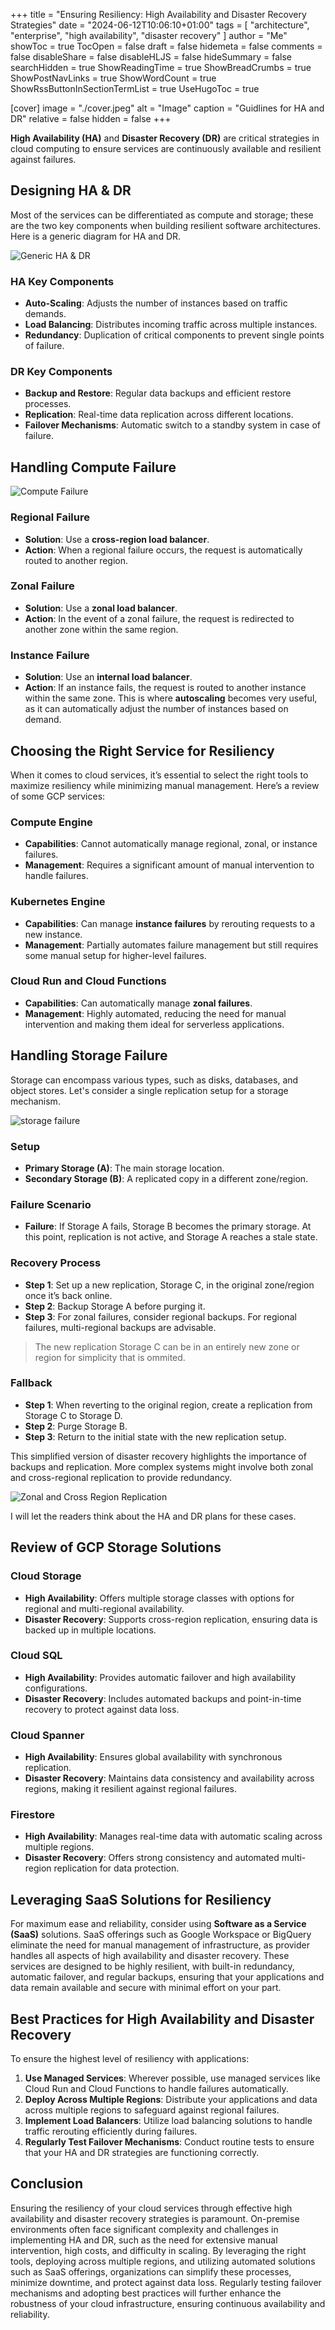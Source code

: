 +++
title = "Ensuring Resiliency: High Availability and Disaster Recovery Strategies"
date = "2024-06-12T10:06:10+01:00"
tags = [ "architecture", "enterprise", "high availability", "disaster recovery" ]
author = "Me"
showToc = true
TocOpen = false
draft = false
hidemeta = false
comments = false
disableShare = false
disableHLJS = false
hideSummary = false
searchHidden = true
ShowReadingTime = true
ShowBreadCrumbs = true
ShowPostNavLinks = true
ShowWordCount = true
ShowRssButtonInSectionTermList = true
UseHugoToc = true

[cover]
image = "./cover.jpeg"
alt = "Image"
caption = "Guidlines for HA and DR"
relative = false
hidden = false
+++

**High Availability (HA)** and **Disaster Recovery (DR)** are critical strategies in cloud computing to ensure services are continuously available and resilient against failures.

## Designing HA & DR

Most of the services can be differentiated as compute and storage; these are the two key components when building resilient software architectures. Here is a generic diagram for HA and DR.

![Generic HA & DR](./ha-dr-ha-dr.png)

### HA Key Components

- **Auto-Scaling**: Adjusts the number of instances based on traffic demands.
- **Load Balancing**: Distributes incoming traffic across multiple instances.
- **Redundancy**: Duplication of critical components to prevent single points of failure.

### DR Key Components

- **Backup and Restore**: Regular data backups and efficient restore processes.
- **Replication**: Real-time data replication across different locations.
- **Failover Mechanisms**: Automatic switch to a standby system in case of failure.

## Handling Compute Failure

![Compute Failure](./ha-dr-compute-ha-dr.png)

### Regional Failure

- **Solution**: Use a **cross-region load balancer**.
- **Action**: When a regional failure occurs, the request is automatically routed to another region.

### Zonal Failure

- **Solution**: Use a **zonal load balancer**.
- **Action**: In the event of a zonal failure, the request is redirected to another zone within the same region.

### Instance Failure

- **Solution**: Use an **internal load balancer**.
- **Action**: If an instance fails, the request is routed to another instance within the same zone. This is where **autoscaling** becomes very useful, as it can automatically adjust the number of instances based on demand.

## Choosing the Right Service for Resiliency

When it comes to cloud services, it’s essential to select the right tools to maximize resiliency while minimizing manual management. Here’s a review of some GCP services:

### Compute Engine

- **Capabilities**: Cannot automatically manage regional, zonal, or instance failures.
- **Management**: Requires a significant amount of manual intervention to handle failures.

### Kubernetes Engine

- **Capabilities**: Can manage **instance failures** by rerouting requests to a new instance.
- **Management**: Partially automates failure management but still requires some manual setup for higher-level failures.

### Cloud Run and Cloud Functions

- **Capabilities**: Can automatically manage **zonal failures**.
- **Management**: Highly automated, reducing the need for manual intervention and making them ideal for serverless applications.

## Handling Storage Failure

Storage can encompass various types, such as disks, databases, and object stores. Let's consider a single replication setup for a storage mechanism.

![storage failure](./ha-dr-storage-ha-dr.png)

### Setup

- **Primary Storage (A)**: The main storage location.
- **Secondary Storage (B)**: A replicated copy in a different zone/region.

### Failure Scenario

- **Failure**: If Storage A fails, Storage B becomes the primary storage. At this point, replication is not active, and Storage A reaches a stale state.

### Recovery Process

- **Step 1**: Set up a new replication, Storage C, in the original zone/region once it’s back online.
- **Step 2**: Backup Storage A before purging it.
- **Step 3**: For zonal failures, consider regional backups. For regional failures, multi-regional backups are advisable.

> The new replication Storage C can be in an entirely new zone or region for simplicity that is ommited.

### Fallback

- **Step 1**: When reverting to the original region, create a replication from Storage C to Storage D.
- **Step 2**: Purge Storage B.
- **Step 3**: Return to the initial state with the new replication setup.

This simplified version of disaster recovery highlights the importance of backups and replication. More complex systems might involve both zonal and cross-regional replication to provide redundancy.

![Zonal and Cross Region Replication](./ha-dr-2r-storage.png)

I will let the readers think about the HA and DR plans for these cases.

## Review of GCP Storage Solutions

### Cloud Storage

- **High Availability**: Offers multiple storage classes with options for regional and multi-regional availability.
- **Disaster Recovery**: Supports cross-region replication, ensuring data is backed up in multiple locations.

### Cloud SQL

- **High Availability**: Provides automatic failover and high availability configurations.
- **Disaster Recovery**: Includes automated backups and point-in-time recovery to protect against data loss.

### Cloud Spanner

- **High Availability**: Ensures global availability with synchronous replication.
- **Disaster Recovery**: Maintains data consistency and availability across regions, making it resilient against regional failures.

### Firestore

- **High Availability**: Manages real-time data with automatic scaling across multiple regions.
- **Disaster Recovery**: Offers strong consistency and automated multi-region replication for data protection.

## Leveraging SaaS Solutions for Resiliency

For maximum ease and reliability, consider using **Software as a Service (SaaS)** solutions. SaaS offerings such as Google Workspace or BigQuery eliminate the need for manual management of infrastructure, as provider handles all aspects of high availability and disaster recovery. These services are designed to be highly resilient, with built-in redundancy, automatic failover, and regular backups, ensuring that your applications and data remain available and secure with minimal effort on your part.

## Best Practices for High Availability and Disaster Recovery

To ensure the highest level of resiliency with applications:

1. **Use Managed Services**: Wherever possible, use managed services like Cloud Run and Cloud Functions to handle failures automatically.
2. **Deploy Across Multiple Regions**: Distribute your applications and data across multiple regions to safeguard against regional failures.
3. **Implement Load Balancers**: Utilize load balancing solutions to handle traffic rerouting efficiently during failures.
4. **Regularly Test Failover Mechanisms**: Conduct routine tests to ensure that your HA and DR strategies are functioning correctly.

## Conclusion

Ensuring the resiliency of your cloud services through effective high availability and disaster recovery strategies is paramount. On-premise environments often face significant complexity and challenges in implementing HA and DR, such as the need for extensive manual intervention, high costs, and difficulty in scaling. By leveraging the right tools, deploying across multiple regions, and utilizing automated solutions such as SaaS offerings, organizations can simplify these processes, minimize downtime, and protect against data loss. Regularly testing failover mechanisms and adopting best practices will further enhance the robustness of your cloud infrastructure, ensuring continuous availability and reliability.
